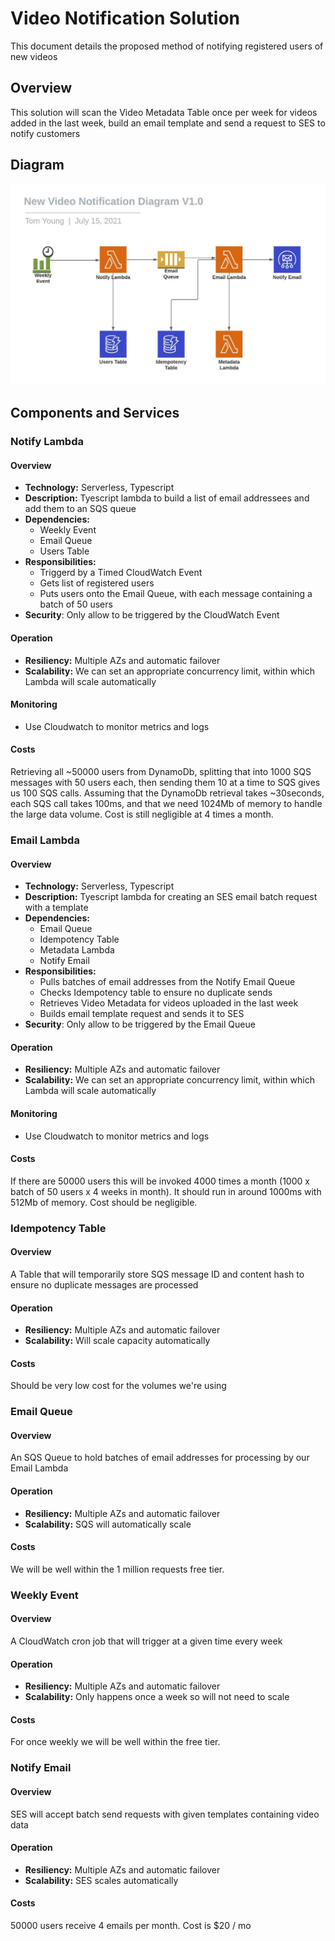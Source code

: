 # Video Notification Solution

This document details the proposed method of notifying registered users of new videos

## Overview

This solution will scan the Video Metadata Table once per week for videos added in the last week, build an email template and send a request to SES to notify customers


## Diagram 

![Video Upload App Components](component-diagram.jpeg "Fig1 - Components")


## Components and Services

### Notify Lambda

#### Overview

* **Technology:** Serverless, Typescript
* **Description:** Tyescript lambda to build a list of email addressees and add them to an SQS queue
* **Dependencies:** 
    * Weekly Event
    * Email Queue
    * Users Table
* **Responsibilities:**
    * Triggerd by a Timed CloudWatch Event
    * Gets list of registered users
    * Puts users onto the Email Queue, with each message containing a batch of 50 users
* **Security**: Only allow to be triggered by the CloudWatch Event

#### Operation

* **Resiliency:** Multiple AZs and automatic failover
* **Scalability:** We can set an appropriate concurrency limit, within which Lambda will scale automatically

#### Monitoring

* Use Cloudwatch to monitor metrics and logs

#### Costs

Retrieving all ~50000 users from DynamoDb, splitting that into 1000 SQS messages with 50 users each, then sending them 10 at a time to SQS gives us 100 SQS calls. Assuming that the DynamoDb retrieval takes ~30seconds, each SQS call takes 100ms, and that we need 1024Mb of memory to handle the large data volume. Cost is still negligible at 4 times a month.


### Email Lambda

#### Overview

* **Technology:** Serverless, Typescript
* **Description:** Tyescript lambda for creating an SES email batch request with a template
* **Dependencies:** 
    * Email Queue
    * Idempotency Table
    * Metadata Lambda
    * Notify Email
* **Responsibilities:**
    * Pulls batches of email addresses from the Notify Email Queue
    * Checks Idempotency table to ensure no duplicate sends
    * Retrieves Video Metadata for videos uploaded in the last week
    * Builds email template request and sends it to SES
* **Security**: Only allow to be triggered by the Email Queue

#### Operation

* **Resiliency:** Multiple AZs and automatic failover
* **Scalability:** We can set an appropriate concurrency limit, within which Lambda will scale automatically

#### Monitoring

* Use Cloudwatch to monitor metrics and logs

#### Costs

If there are 50000 users this will be invoked 4000 times a month (1000 x batch of 50 users x 4 weeks in month). It should run in around 1000ms with 512Mb of memory. Cost should be negligible.


### Idempotency Table

#### Overview

A Table that will temporarily store SQS message ID and content hash to ensure no duplicate messages are processed

#### Operation

* **Resiliency:** Multiple AZs and automatic failover
* **Scalability:** Will scale capacity automatically

#### Costs

Should be very low cost for the volumes we're using


### Email Queue

#### Overview

An SQS Queue to hold batches of email addresses for processing by our Email Lambda

#### Operation

* **Resiliency:** Multiple AZs and automatic failover
* **Scalability:** SQS will automatically scale

#### Costs

We will be well within the 1 million requests free tier.

### Weekly Event

#### Overview

A CloudWatch cron job that will trigger at a given time every week

#### Operation

* **Resiliency:** Multiple AZs and automatic failover
* **Scalability:** Only happens once a week so will not need to scale

#### Costs

For once weekly we will be well within the free tier.


### Notify Email

#### Overview

SES will accept batch send requests with given templates containing video data

#### Operation

* **Resiliency:** Multiple AZs and automatic failover
* **Scalability:** SES scales automatically

#### Costs

50000 users receive 4 emails per month. Cost is $20 / mo